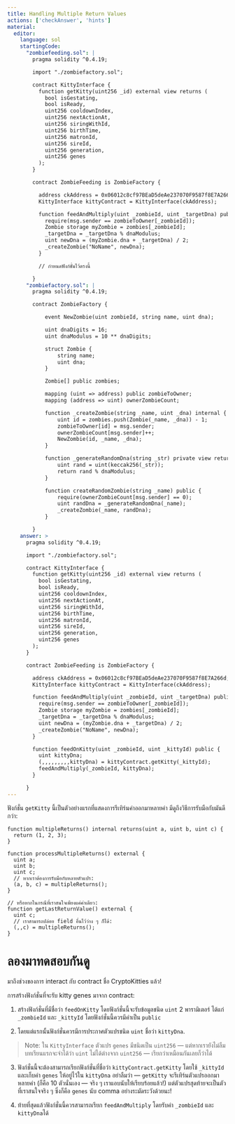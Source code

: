 ```yaml
---
title: Handling Multiple Return Values
actions: ['checkAnswer', 'hints']
material:
  editor:
    language: sol
    startingCode:
      "zombiefeeding.sol": |
        pragma solidity ^0.4.19;

        import "./zombiefactory.sol";

        contract KittyInterface {
          function getKitty(uint256 _id) external view returns (
            bool isGestating,
            bool isReady,
            uint256 cooldownIndex,
            uint256 nextActionAt,
            uint256 siringWithId,
            uint256 birthTime,
            uint256 matronId,
            uint256 sireId,
            uint256 generation,
            uint256 genes
          );
        }

        contract ZombieFeeding is ZombieFactory {

          address ckAddress = 0x06012c8cf97BEaD5deAe237070F9587f8E7A266d;
          KittyInterface kittyContract = KittyInterface(ckAddress);

          function feedAndMultiply(uint _zombieId, uint _targetDna) public {
            require(msg.sender == zombieToOwner[_zombieId]);
            Zombie storage myZombie = zombies[_zombieId];
            _targetDna = _targetDna % dnaModulus;
            uint newDna = (myZombie.dna + _targetDna) / 2;
            _createZombie("NoName", newDna);
          }

          // กำหนดฟังก์ชั่นไว้ตรงนี้

        }
      "zombiefactory.sol": |
        pragma solidity ^0.4.19;

        contract ZombieFactory {

            event NewZombie(uint zombieId, string name, uint dna);

            uint dnaDigits = 16;
            uint dnaModulus = 10 ** dnaDigits;

            struct Zombie {
                string name;
                uint dna;
            }

            Zombie[] public zombies;

            mapping (uint => address) public zombieToOwner;
            mapping (address => uint) ownerZombieCount;

            function _createZombie(string _name, uint _dna) internal {
                uint id = zombies.push(Zombie(_name, _dna)) - 1;
                zombieToOwner[id] = msg.sender;
                ownerZombieCount[msg.sender]++;
                NewZombie(id, _name, _dna);
            }

            function _generateRandomDna(string _str) private view returns (uint) {
                uint rand = uint(keccak256(_str));
                return rand % dnaModulus;
            }

            function createRandomZombie(string _name) public {
                require(ownerZombieCount[msg.sender] == 0);
                uint randDna = _generateRandomDna(_name);
                _createZombie(_name, randDna);
            }

        }
    answer: >
      pragma solidity ^0.4.19;

      import "./zombiefactory.sol";

      contract KittyInterface {
        function getKitty(uint256 _id) external view returns (
          bool isGestating,
          bool isReady,
          uint256 cooldownIndex,
          uint256 nextActionAt,
          uint256 siringWithId,
          uint256 birthTime,
          uint256 matronId,
          uint256 sireId,
          uint256 generation,
          uint256 genes
        );
      }

      contract ZombieFeeding is ZombieFactory {

        address ckAddress = 0x06012c8cf97BEaD5deAe237070F9587f8E7A266d;
        KittyInterface kittyContract = KittyInterface(ckAddress);

        function feedAndMultiply(uint _zombieId, uint _targetDna) public {
          require(msg.sender == zombieToOwner[_zombieId]);
          Zombie storage myZombie = zombies[_zombieId];
          _targetDna = _targetDna % dnaModulus;
          uint newDna = (myZombie.dna + _targetDna) / 2;
          _createZombie("NoName", newDna);
        }

        function feedOnKitty(uint _zombieId, uint _kittyId) public {
          uint kittyDna;
          (,,,,,,,,,kittyDna) = kittyContract.getKitty(_kittyId);
          feedAndMultiply(_zombieId, kittyDna);
        }

      }
---
```


ฟังก์ชั่น `getKitty` นี้เป็นตัวอย่างแรกที่แสดงการรีเทิร์นค่าออกมาหลายค่า มีดูถึงวิธีการรับมือกับมันดีกว่า:

```
function multipleReturns() internal returns(uint a, uint b, uint c) {
  return (1, 2, 3);
}

function processMultipleReturns() external {
  uint a;
  uint b;
  uint c;
  // หากเราต้องการรับมือกับหลายตัวแปร:
  (a, b, c) = multipleReturns();
}

// หรือหากในกรณีที่เราสนใจเพียงแค่ค่าเดียว:
function getLastReturnValue() external {
  uint c;
  // เราสามารถปล่อย field อื่นไว้ว่าง ๆ ก็ได้:
  (,,c) = multipleReturns();
}
```

# ลองมาทดสอบกันดู

มาถึงช่วงของการ interact กับ contract ชื่อ CryptoKitties แล้ว!

การสร้างฟังก์ชั่นที่จะรับ kitty genes มาจาก contract:

1. สร้างฟังก์ชั่นที่มีชื่อว่า `feedOnKitty` โดยฟังก์ชั่นนี้จะรับข้อมูลชนิด `uint` 2 พารามิเตอร์ ได้แก่ `_zombieId` และ `_kittyId` โดยฟังก์ชั่นนี้ควรมีค่าเป็น `public` 

2. โดยแต่แรกนั้นฟังก์ชั่นควรมีการประกาศตัวแปรชนิด `uint` ชื่อว่า `kittyDna`.

  > Note: ใน `KittyInterface` ตัวแปร `genes` มีชนิดเป็น `uint256` — แต่หากเรายังไม่ลืมบทเรียนแรกจะจำได้ว่า `uint` ไม่ได้ต่างจาก `uint256` — เรียกว่าเหมือนกันเลยก็ว่าได้

3. ฟังก์ชั่นนี้จะต้องสามารถเรียกฟังก์ชั่นที่ชื่อว่า `kittyContract.getKitty` โดยใช้ `_kittyId` และเก็บค่า `genes` ให้อยู่ไว้ใน `kittyDna` อย่าลืมว่า — `getKitty` จะรีเทิร์นตัวแปรออกมาหลายค่า (ก็คือ 10 ตัวนั่นเอง — จริง ๆ เราแอบนับให้เรียบร้อยแล้ว!) แต่ตัวแปรสุดท้ายจะเป็นตัวที่เราสนใจจริง ๆ ซึ่งก็คือ  `genes` นับ comma อย่างระมัดระวังด้วยนะ!

4. ท้ายที่สุดแล้วฟังก์ชั่นนี้ควรสามารถเรียก `feedAndMultiply` โดยรับค่า `_zombieId` และ `kittyDna`ได้
